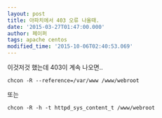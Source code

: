 ```yaml
---
layout: post
title: 아파치에서 403 오류 나올때.
date: '2015-03-27T01:47:00.000'
author: 페이퍼
tags: apache centos
modified_time: '2015-10-06T02:40:53.069'
---
```


이것저것 했는데 403이 계속 나오면..  
```shell
chcon -R --reference=/var/www /www/webroot
```
 
 또는
```shell
chcon -R -h -t httpd_sys_content_t /www/webroot
```

